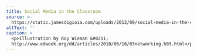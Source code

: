 ```yaml
---
title: Social Media in the Classroom
source: >-
  https://static.jamesdigioia.com/uploads/2012/09/social-media-in-the-classroom.jpg
altText: ''
caption: >
  <p>Illustration by Roy Wieman &#8211;
  http://www.edweek.org/dd/articles/2010/06/16/03networking.h03.html</p>
---
```


